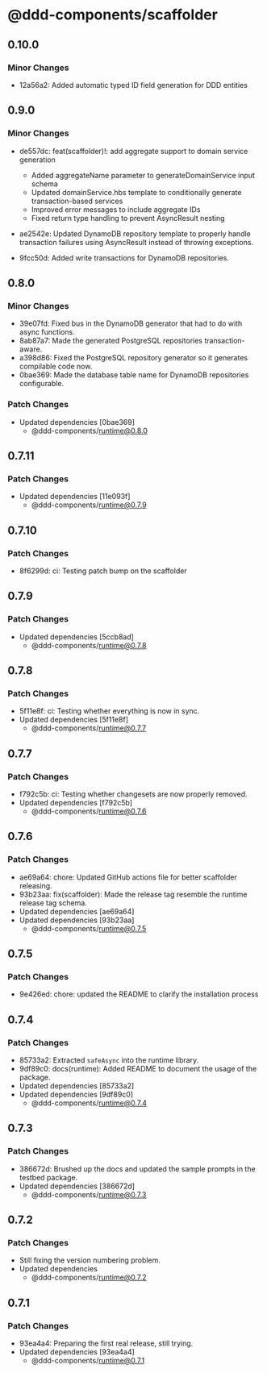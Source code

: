 # @ddd-components/scaffolder

## 0.10.0

### Minor Changes

- 12a56a2: Added automatic typed ID field generation for DDD entities

## 0.9.0

### Minor Changes

- de557dc: feat(scaffolder)!: add aggregate support to domain service generation
    - Added aggregateName parameter to generateDomainService input schema
    - Updated domainService.hbs template to conditionally generate transaction-based services
    - Improved error messages to include aggregate IDs
    - Fixed return type handling to prevent AsyncResult nesting

- ae2542e: Updated DynamoDB repository template to properly handle transaction failures using AsyncResult instead of throwing exceptions.
- 9fcc50d: Added write transactions for DynamoDB repositories.

## 0.8.0

### Minor Changes

- 39e07fd: Fixed bus in the DynamoDB generator that had to do with async functions.
- 8ab87a7: Made the generated PostgreSQL repositories transaction-aware.
- a398d86: Fixed the PostgreSQL repository generator so it generates compilable code now.
- 0bae369: Made the database table name for DynamoDB repositories configurable.

### Patch Changes

- Updated dependencies [0bae369]
    - @ddd-components/runtime@0.8.0

## 0.7.11

### Patch Changes

- Updated dependencies [11e093f]
    - @ddd-components/runtime@0.7.9

## 0.7.10

### Patch Changes

- 8f6299d: ci: Testing patch bump on the scaffolder

## 0.7.9

### Patch Changes

- Updated dependencies [5ccb8ad]
    - @ddd-components/runtime@0.7.8

## 0.7.8

### Patch Changes

- 5f11e8f: ci: Testing whether everything is now in sync.
- Updated dependencies [5f11e8f]
    - @ddd-components/runtime@0.7.7

## 0.7.7

### Patch Changes

- f792c5b: ci: Testing whether changesets are now properly removed.
- Updated dependencies [f792c5b]
    - @ddd-components/runtime@0.7.6

## 0.7.6

### Patch Changes

- ae69a64: chore: Updated GitHub actions file for better scaffolder releasing.
- 93b23aa: fix(scaffolder): Made the release tag resemble the runtime release tag schema.
- Updated dependencies [ae69a64]
- Updated dependencies [93b23aa]
    - @ddd-components/runtime@0.7.5

## 0.7.5

### Patch Changes

- 9e426ed: chore: updated the README to clarify the installation process

## 0.7.4

### Patch Changes

- 85733a2: Extracted `safeAsync` into the runtime library.
- 9df89c0: docs(runtime): Added README to document the usage of the package.
- Updated dependencies [85733a2]
- Updated dependencies [9df89c0]
    - @ddd-components/runtime@0.7.4

## 0.7.3

### Patch Changes

- 386672d: Brushed up the docs and updated the sample prompts in the testbed package.
- Updated dependencies [386672d]
    - @ddd-components/runtime@0.7.3

## 0.7.2

### Patch Changes

- Still fixing the version numbering problem.
- Updated dependencies
    - @ddd-components/runtime@0.7.2

## 0.7.1

### Patch Changes

- 93ea4a4: Preparing the first real release, still trying.
- Updated dependencies [93ea4a4]
    - @ddd-components/runtime@0.7.1
